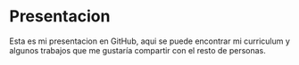 # Presentacion
Esta es mi presentacion en GitHub, aqui se puede encontrar mi curriculum y algunos trabajos que me gustaría compartir con el resto de personas.

